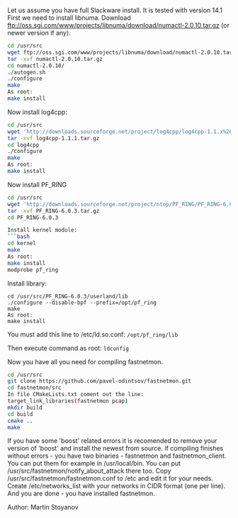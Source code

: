 Let us assume you have full Slackware install. It is tested with version 14.1
First we need to install libnuma. Download ftp://oss.sgi.com/www/projects/libnuma/download/numactl-2.0.10.tar.gz (or newer version if any).

```bash
cd /usr/src
wget ftp://oss.sgi.com/www/projects/libnuma/download/numactl-2.0.10.tar.gz
tar -xvf numactl-2.0.10.tar.gz
cd numactl-2.0.10/
./autogen.sh
./configure
make
As root:
make install
```

Now install log4cpp:
```bash
cd /usr/src
wget 'http://downloads.sourceforge.net/project/log4cpp/log4cpp-1.1.x%20%28new%29/log4cpp-1.1/log4cpp-1.1.1.tar.gz?r=http%3A%2F%2Fsourceforge.net%2Fprojects%2Flog4cpp%2Ffiles%2Flog4cpp-1.1.x%2520%2528new%2529%2F&ts=1422275810&use_mirror=cznic' -Olog4cpp-1.1.1.tar.gz
tar -xvf log4cpp-1.1.1.tar.gz
cd log4cpp
./configure
make
As root:
make install
```

Now install PF_RING

```bash
cd /usr/src
wget 'http://downloads.sourceforge.net/project/ntop/PF_RING/PF_RING-6.0.3.tar.gz?r=http%3A%2F%2Fsourceforge.net%2Fprojects%2Fntop%2Ffiles%2FPF_RING%2F&ts=1402307916&use_mirror=cznic' -OPF_RING-6.0.3.tar.gz
tar -xvf PF_RING-6.0.3.tar.gz
cd PF_RING-6.0.3

Install kernel module:
```bash
cd kernel
make
As root:
make install
modprobe pf_ring
```

Install library:
```
cd /usr/src/PF_RING-6.0.3/userland/lib
./configure --disable-bpf --prefix=/opt/pf_ring
make
As root:
make install
```

You must add this line to /etc/ld.so.conf: ```/opt/pf_ring/lib```

Then execute command as root: ```ldconfig```

Now you have all you need for compiling fastnetmon.

```bash
cd /usr/src
git clone https://github.com/pavel-odintsov/fastnetmon.git
cd fastnetmon/src
In file CMakeLists.txt coment out the line:
target_link_libraries(fastnetmon pcap)
mkdir build
cd build
cmake ..
make
```

If you have some 'boost' related errors it is recomended to remove your version of 'boost' and install the newest from source. If compiling finishes without errors - you have two binaries - fastnetmon and fastnetmon_client. You can put them for example in /usr/local/bin. You can put /usr/src/fastnetmon/notify_about_attack there too. Copy /usr/src/fastnetmon/fastnetmon.conf to /etc and edit it for your needs. Create /etc/networks_list with your networks in CIDR format (one per line). And you are done - you have installed fastnetmon.

Author: Martin Stoyanov 
